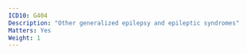 ```yaml
---
ICD10: G404
Description: "Other generalized epilepsy and epileptic syndromes"
Matters: Yes
Weight: 1
---
```


